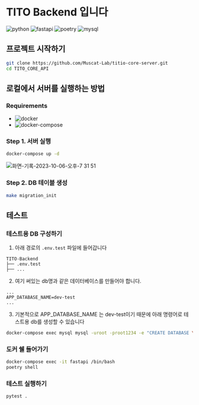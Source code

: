 # TITO Backend 입니다

![python](https://img.shields.io/badge/Python-3776AB?logo=python&logoColor=white&label=v3.11)
![fastapi](https://img.shields.io/badge/Fastapi-009688?logo=fastapi&logoColor=white&label=v0.103.1)
![poetry](https://img.shields.io/badge/Poetry-60A5FA?logo=poetry&logoColor=white&label=v1.6.1)
![mysql](https://img.shields.io/badge/mysql-4479A1?logo=mysql&logoColor=white&label=v8.0.31)


## 프로젝트 시작하기

```bash
git clone https://github.com/Muscat-Lab/titio-core-server.git
cd TITO_CORE_API
```

## 로컬에서 서버를 실행하는 방법

### Requirements

- ![docker](https://img.shields.io/badge/Docker-2496ED?logo=docker&logoColor=white)
- ![docker-compose](https://img.shields.io/badge/Docker_Compose-000000?logo=docsdotrs&logoColor=white)


### Step 1. 서버 실행

```bash
docker-compose up -d
```

![화면-기록-2023-10-06-오후-7 31 51](https://github.com/Muscat-Lab/TITO_Backend/assets/61671343/99842f78-cc02-4971-bfa3-81edd23ca2f5)



### Step 2. DB 테이블 생성

```bash
make migration_init
```


## 테스트

### 테스트용 DB 구성하기

1. 아래 경로의 `.env.test` 파일에 들어갑니다
```
TITO-Backend
├── .env.test
├── ...
```

2. 여기 써있는 db명과 같은 데이터베이스를 만들어야 합니다.
```.env
...
APP_DATABASE_NAME=dev-test
...
```

3. 기본적으로 APP_DATABASE_NAME 는 dev-test이기 때문에 아래 명령어로 테스트용 db를 생성할 수 있습니다
```bash
docker-compose exec mysql mysql -uroot -proot1234 -e "CREATE DATABASE \`dev-test\`;"
```

### 도커 쉘 들어가기

```bash
docker-compose exec -it fastapi /bin/bash
poetry shell
```

### 테스트 실행하기

```bash
pytest .
```
